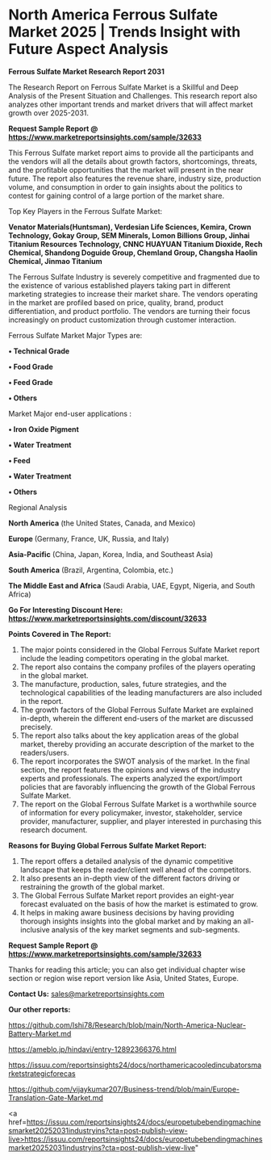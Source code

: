 # North America Ferrous Sulfate Market 2025 | Trends Insight with Future Aspect Analysis

<strong>Ferrous Sulfate Market Research Report 2031</strong>

The Research Report on Ferrous Sulfate Market is a Skillful and Deep Analysis of the Present Situation and Challenges. This research report also analyzes other important trends and market drivers that will affect market growth over 2025-2031.

<strong>Request Sample Report @ <a href=https://www.marketreportsinsights.com/sample/32633>https://www.marketreportsinsights.com/sample/32633</a></strong>

This Ferrous Sulfate market report aims to provide all the participants and the vendors will all the details about growth factors, shortcomings, threats, and the profitable opportunities that the market will present in the near future. The report also features the revenue share, industry size, production volume, and consumption in order to gain insights about the politics to contest for gaining control of a large portion of the market share.

Top Key Players in the Ferrous Sulfate Market:

<strong>Venator Materials(Huntsman), Verdesian Life Sciences, Kemira, Crown Technology, Gokay Group, SEM Minerals, Lomon Billions Group, Jinhai Titanium Resources Technology, CNNC HUAYUAN Titanium Dioxide, Rech Chemical, Shandong Doguide Group, Chemland Group, Changsha Haolin Chemical, Jinmao Titanium</strong>

The Ferrous Sulfate Industry is severely competitive and fragmented due to the existence of various established players taking part in different marketing strategies to increase their market share. The vendors operating in the market are profiled based on price, quality, brand, product differentiation, and product portfolio. The vendors are turning their focus increasingly on product customization through customer interaction.

Ferrous Sulfate Market Major Types are:

<strong>•  Technical Grade

•  Food Grade

•  Feed Grade

•  Others</strong>

Market Major end-user applications :

<strong>•  Iron Oxide Pigment

•  Water Treatment

•  Feed

•  Water Treatment

•  Others</strong>

Regional Analysis

</u><strong><b>North America</b></strong> (the United States, Canada, and Mexico)

<strong><b>Europe </b></strong>(Germany, France, UK, Russia, and Italy)

<strong><b>Asia-Pacific</b></strong> (China, Japan, Korea, India, and Southeast Asia)

<strong><b>South America</b></strong> (Brazil, Argentina, Colombia, etc.)

<strong><b>The Middle East and Africa</b></strong> (Saudi Arabia, UAE, Egypt, Nigeria, and South Africa)

<strong>Go For Interesting Discount Here: <a href=https://www.marketreportsinsights.com/discount/32633>https://www.marketreportsinsights.com/discount/32633</a></strong>

<strong>Points Covered in The Report:</strong>
<ol>
  <li>The major points considered in the Global Ferrous Sulfate Market report include the leading competitors operating in the global market.</li>
  <li>The report also contains the company profiles of the players operating in the global market.</li>
  <li>The manufacture, production, sales, future strategies, and the technological capabilities of the leading manufacturers are also included in the report.</li>
  <li>The growth factors of the Global Ferrous Sulfate Market are explained in-depth, wherein the different end-users of the market are discussed precisely.</li>
  <li>The report also talks about the key application areas of the global market, thereby providing an accurate description of the market to the readers/users.</li>
  <li>The report incorporates the SWOT analysis of the market. In the final section, the report features the opinions and views of the industry experts and professionals. The experts analyzed the export/import policies that are favorably influencing the growth of the Global Ferrous Sulfate Market.</li>
  <li>The report on the Global Ferrous Sulfate Market is a worthwhile source of information for every policymaker, investor, stakeholder, service provider, manufacturer, supplier, and player interested in purchasing this research document.</li>
</ol>
<strong>Reasons for Buying Global Ferrous Sulfate Market Report:</strong>

<ol>
  <li>The report offers a detailed analysis of the dynamic competitive landscape that keeps the reader/client well ahead of the competitors.</li>
  <li>It also presents an in-depth view of the different factors driving or restraining the growth of the global market.</li>
  <li>The Global Ferrous Sulfate Market report provides an eight-year forecast evaluated on the basis of how the market is estimated to grow.</li>
  <li>It helps in making aware business decisions by having providing thorough insights insights into the global market and by making an all-inclusive analysis of the key market segments and sub-segments.</li>
</ol>
<strong>Request Sample Report @ <a href=https://www.marketreportsinsights.com/sample/32633>https://www.marketreportsinsights.com/sample/32633</a></strong>


Thanks for reading this article; you can also get individual chapter wise section or region wise report version like Asia, United States, Europe.

<strong>Contact Us:</strong>
sales@marketreportsinsights.com

<strong>Our other reports:</strong>

<a href=https://github.com/Ishi78/Research/blob/main/North-America-Nuclear-Battery-Market.md>https://github.com/Ishi78/Research/blob/main/North-America-Nuclear-Battery-Market.md</a>

<a href=https://ameblo.jp/hindavi/entry-12892366376.html>https://ameblo.jp/hindavi/entry-12892366376.html</a>

<a href=https://issuu.com/reportsinsights24/docs/northamericacooledincubatorsmarketstrategicforecas>https://issuu.com/reportsinsights24/docs/northamericacooledincubatorsmarketstrategicforecas</a>

<a href=https://github.com/vijaykumar207/Business-trend/blob/main/Europe-Translation-Gate-Market.md>https://github.com/vijaykumar207/Business-trend/blob/main/Europe-Translation-Gate-Market.md</a>

<a href=https://issuu.com/reportsinsights24/docs/europetubebendingmachinesmarket20252031industryins?cta=post-publish-view-live>https://issuu.com/reportsinsights24/docs/europetubebendingmachinesmarket20252031industryins?cta=post-publish-view-live</a>"
